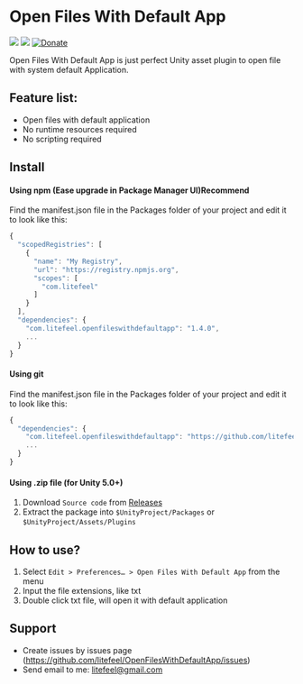 # Open Files With Default App

[![](https://img.shields.io/github/release/litefeel/OpenFilesWithDefaultApp.svg?label=latest%20version)](https://github.com/litefeel/OpenFilesWithDefaultApp/releases)
[![](https://img.shields.io/github/license/litefeel/OpenFilesWithDefaultApp.svg)](https://github.com/litefeel/OpenFilesWithDefaultApp/blob/upm/LICENSE.md)
[![Donate](https://img.shields.io/badge/Donate-PayPal-green.svg)](https://paypal.me/litefeel)

Open Files With Default App is just perfect Unity asset plugin to open file with system default Application.


## Feature list:

* Open files with default application
* No runtime resources required
* No scripting required


## Install


#### Using npm (Ease upgrade in Package Manager UI)**Recommend**

Find the manifest.json file in the Packages folder of your project and edit it to look like this:
``` js
{
  "scopedRegistries": [
    {
      "name": "My Registry",
      "url": "https://registry.npmjs.org",
      "scopes": [
        "com.litefeel"
      ]
    }
  ],
  "dependencies": {
    "com.litefeel.openfileswithdefaultapp": "1.4.0",
    ...
  }
}
```

#### Using git

Find the manifest.json file in the Packages folder of your project and edit it to look like this:
``` js
{
  "dependencies": {
    "com.litefeel.openfileswithdefaultapp": "https://github.com/litefeel/OpenFilesWithDefaultApp.git#1.4.0",
    ...
  }
}
```

#### Using .zip file (for Unity 5.0+)

1. Download `Source code` from [Releases](https://github.com/litefeel/OpenFilesWithDefaultApp/releases)
2. Extract the package into  `$UnityProject/Packages` or `$UnityProject/Assets/Plugins`


## How to use?

1. Select `Edit > Preferences… > Open Files With Default App` from the menu
2. Input the file extensions, like txt
3. Double click txt file, will open it with default application


## Support

* Create issues by issues page (https://github.com/litefeel/OpenFilesWithDefaultApp/issues)
* Send email to me: litefeel@gmail.com
